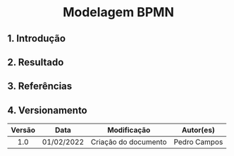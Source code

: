 # <center> Modelagem BPMN

## 1. Introdução

## 2. Resultado

## 3. Referências

## 4. Versionamento

| Versão | Data       | Modificação          | Autor(es)        |
| :----: | ---------- | -------------------- | ---------------- |
|  1.0   | 01/02/2022 | Criação do documento | Pedro Campos     |
